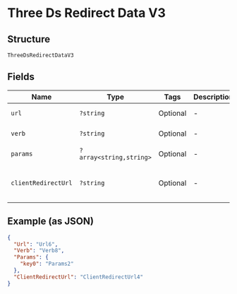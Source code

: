 
# Three Ds Redirect Data V3

## Structure

`ThreeDsRedirectDataV3`

## Fields

| Name | Type | Tags | Description | Getter | Setter |
|  --- | --- | --- | --- | --- | --- |
| `url` | `?string` | Optional | - | getUrl(): ?string | setUrl(?string url): void |
| `verb` | `?string` | Optional | - | getVerb(): ?string | setVerb(?string verb): void |
| `params` | `?array<string,string>` | Optional | - | getParams(): ?array | setParams(?array params): void |
| `clientRedirectUrl` | `?string` | Optional | - | getClientRedirectUrl(): ?string | setClientRedirectUrl(?string clientRedirectUrl): void |

## Example (as JSON)

```json
{
  "Url": "Url6",
  "Verb": "Verb8",
  "Params": {
    "key0": "Params2"
  },
  "ClientRedirectUrl": "ClientRedirectUrl4"
}
```

